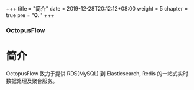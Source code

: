 +++
title = "简介"
date = 2019-12-28T20:12:12+08:00
weight = 5
chapter = true
pre = "<b>0. </b>"
+++

### OctopusFlow

# 简介

OctopusFlow 致力于提供 RDS(MySQL) 到 Elasticsearch, Redis 的一站式实时数据处理及聚合服务。

